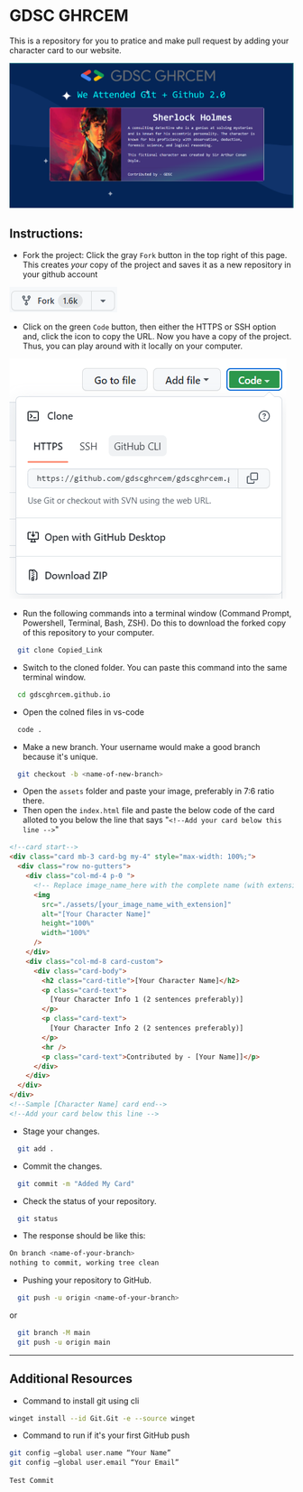 # GDSC GHRCEM

This is a repository for you to pratice and make pull request by adding
your character card to our website.

![Logo](/assets/gdscghrcem.png)

## Instructions:

- Fork the project:
  Click the gray `Fork` button in the top right of this page. This creates _your_ copy of the project and saves it as a new repository in your github account

![Logo](assets/fork.png)

- Click on the green `Code` button, then either the HTTPS or SSH option and, click the icon to copy the URL. Now you have a copy of the project. Thus, you can play around with it locally on your computer.

![Logo](/assets/git-clone-img.png)

- Run the following commands into a terminal window (Command Prompt, Powershell, Terminal, Bash, ZSH). Do this to download the forked copy of this repository to your computer.

```bash
  git clone Copied_Link
```

- Switch to the cloned folder. You can paste this command into the same terminal window.

```bash
  cd gdscghrcem.github.io
```

- Open the colned files in vs-code

```bash
  code .
```

- Make a new branch. Your username would make a good branch because it's unique.

```bash
  git checkout -b <name-of-new-branch>
```

- Open the `assets` folder and paste your image, preferably in 7:6 ratio there.
- Then open the `index.html` file and paste the below code of the card alloted to you below the line that says "`<!--Add your card below this line -->`"

```html
<!--card start-->
<div class="card mb-3 card-bg my-4" style="max-width: 100%;">
  <div class="row no-gutters">
    <div class="col-md-4 p-0 ">
      <!-- Replace image_name_here with the complete name (with extension) of the image you uploaded -->
      <img
        src="./assets/[your_image_name_with_extension]"
        alt="[Your Character Name]"
        height="100%"
        width="100%"
      />
    </div>
    <div class="col-md-8 card-custom">
      <div class="card-body">
        <h2 class="card-title">[Your Character Name]</h2>
        <p class="card-text">
          [Your Character Info 1 (2 sentences preferably)]
        </p>
        <p class="card-text">
          [Your Character Info 2 (2 sentences preferably)]
        </p>
        <hr />
        <p class="card-text">Contributed by - [Your Name]]</p>
      </div>
    </div>
  </div>
</div>
<!--Sample [Character Name] card end-->
<!--Add your card below this line -->
```

- Stage your changes.

```bash
  git add .
```

- Commit the changes.

```bash
  git commit -m "Added My Card"
```

- Check the status of your repository.

```bash
  git status
```

- The response should be like this:

```bash
On branch <name-of-your-branch>
nothing to commit, working tree clean
```

- Pushing your repository to GitHub.

```bash
  git push -u origin <name-of-your-branch>
```

or

```bash
  git branch -M main
  git push -u origin main
```

---

## Additional Resources

- Command to install git using cli

```bash
winget install --id Git.Git -e --source winget
```

- Command to run if it's your first GitHub push

```bash
git config –global user.name “Your Name”
git config –global user.email “Your Email”
```
``` Test Commit ```
